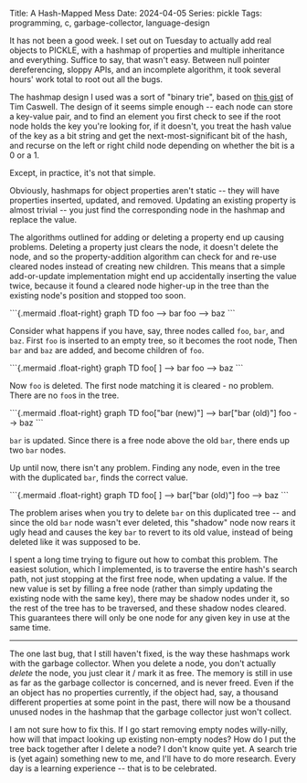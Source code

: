 Title: A Hash-Mapped Mess
Date: 2024-04-05
Series: pickle
Tags: programming, c, garbage-collector, language-design

It has not been a good week. I set out on Tuesday to actually add real objects to PICKLE, with a hashmap of properties and multiple inheritance and everything. Suffice to say, that wasn't easy. Between null pointer dereferencing, sloppy APIs, and an incomplete algorithm, it took several hours' work total to root out all the bugs.

The hashmap design I used was a sort of "binary trie", based on [this gist][hmap] of Tim Caswell. The design of it seems simple enough -- each node can store a key-value pair, and to find an element you first check to see if the root node holds the key you're looking for, if it doesn't, you treat the hash value of the key as a bit string and get the next-most-significant bit of the hash, and recurse on the left or right child node depending on whether the bit is a 0 or a 1.

[hmap]: https://gist.github.com/creationix/3ea0d27dd100c5b53ca8546a2084ad47

Except, in practice, it's not that simple.

Obviously, hashmaps for object properties aren't static -- they will have properties inserted, updated, and removed. Updating an existing property is almost trivial -- you just find the corresponding node in the hashmap and replace the value.

The algorithms outlined for adding or deleting a property end up causing problems. Deleting a property just clears the node, it doesn't delete the node, and so the property-addition algorithm can check for and re-use cleared nodes instead of creating new children. This means that a simple add-or-update implementation might end up accidentally inserting the value twice, because it found a cleared node higher-up in the tree than the existing node's position and stopped too soon.

<div markdown="block">
```{.mermaid .float-right}
graph TD
    foo --> bar
    foo --> baz
```

Consider what happens if you have, say, three nodes called `foo`, `bar`, and `baz`. First `foo` is inserted to an empty tree, so it becomes the root node, Then `bar` and `baz` are added, and become children of `foo`.
</div>

<div markdown="block">
```{.mermaid .float-right}
graph TD
    foo[ ] --> bar
    foo --> baz
```

Now `foo` is deleted. The first node matching it is cleared - no problem. There are no `foo`s in the tree.
</div>

<div markdown="block">
```{.mermaid .float-right}
graph TD
    foo["bar (new)"] --> bar["bar (old)"]
    foo --> baz
```

`bar` is updated. Since there is a free node above the old `bar`, there ends up two `bar` nodes.

Up until now, there isn't any problem. Finding any node, even in the tree with the duplicated `bar`, finds the correct value.
</div>

<div markdown="block">
```{.mermaid .float-right}
graph TD
    foo[ ] --> bar["bar (old)"]
    foo --> baz
```

The problem arises when you try to delete `bar` on this duplicated tree -- and since the old `bar` node wasn't ever deleted, this "shadow" node now rears it ugly head and causes the key `bar` to revert to its old value, instead of being deleted like it was supposed to be.
</div>

I spent a long time trying to figure out how to combat this problem. The easiest solution, which I implemented, is to traverse the entire hash's search path, not just stopping at the first free node, when updating a value. If the new value is set by filling a free node (rather than simply updating the existing node with the same key), there may be shadow nodes under it, so the rest of the tree has to be traversed, and these shadow nodes cleared. This guarantees there will only be one node for any given key in use at the same time.

---

The one last bug, that I still haven't fixed, is the way these hashmaps work with the garbage collector. When you delete a node, you don't actually *delete* the node, you just clear it / mark it as free. The memory is still in use as far as the garbage collector is concerned, and is never freed. Even if the an object has no properties currently, if the object had, say, a thousand different properties at some point in the past, there will now be a thousand unused nodes in the hashmap that the garbage collector just won't collect.

I am not sure how to fix this. If I go start removing empty nodes willy-nilly, how will that impact looking up existing non-empty nodes? How do I put the tree back together after I delete a node? I don't know quite yet. A search trie is (yet again) something new to me, and I'll have to do more research. Every day is a learning experience -- that is to be celebrated.
